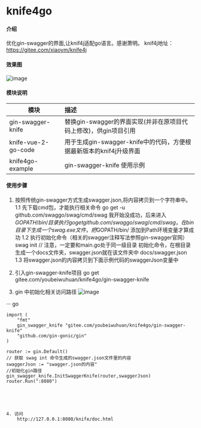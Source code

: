 # knife4go

#### 介绍
优化gin-swagger的界面,让knif4j适配go语言。感谢萧明。
knif4j地址：https://gitee.com/xiaoym/knife4j


#### 效果图
![image](https://gitee.com/youbeiwuhuan/knife4go/raw/master/img/knife4go.png)


#### 模块说明
| 模块        | 描述    |  
| --------   | :-----   | 
|  gin-swagger-knife   |  替换gin-swagger的界面实现(并非在原项目代码上修改)，供gin项目引用  |      
|  knife-vue-2-go-code   |  用于生成gin-swagger-knife中的代码，方便根据最新版本的knif4j升级界面  |      
|  knife4go-example |  gin-swagger-knife 使用示例  |


#### 使用步骤
1. 按照传统gin-swagger方式生成swagger.json,将内容拷贝到一个字符串中。
	1.1 先下载cmd包，才能执行相关命令
		go get -u github.com/swaggo/swag/cmd/swag
		我开始没成功，后来进入$GOPATH/bin/ 目录执行go get github.com/swaggo/swag/cmd/swag ，在bin目录下生成一个swag.exe文件，把$GOPATH/bin/ 添加到Path环境变量才算成功
	1.2 执行初始化命令（相关的swagger注释写法参照gin-swagger官网）
		swag init  // 注意，一定要和main.go处于同一级目录
		初始化命令，在根目录生成一个docs文件夹，swagger.json就在该文件夹中
			docs/swagger.json
	1.3 将swagger.json的内容拷贝到下面示例代码的swaggerJson变量中
	
	
	
2. 引入gin-swagger-knife项目
	go get gitee.com/youbeiwuhuan/knife4go/gin-swagger-knife
	
	
3.  gin 中初始化相关访问路径
![image](https://gitee.com/youbeiwuhuan/knife4go/raw/master/img/example.png)

··· go
	
	import (
		"fmt"
		gin_swagger_knife "gitee.com/youbeiwuhuan/knife4go/gin-swagger-knife"
		"github.com/gin-gonic/gin"
	)
	
	router := gin.Default()
	// 获取 swag int 命令生成的swagger.json文件里的内容
	swaggerJson := "swagger.json的内容"
	//初始化gin路径
	gin_swagger_knife.InitSwaggerKnife(router,swaggerJson)
	router.Run(":8080")
```




4. 访问
	http://127.0.0.1:8080/knife/doc.html
	
	